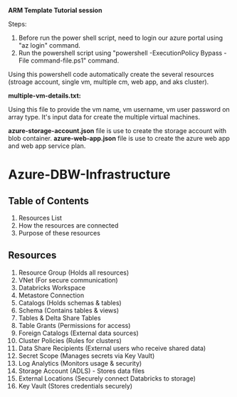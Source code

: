 **ARM Template Tutorial session**

Steps:
1. Before run the power shell script, need to login our azure portal using "az login" command.
2. Run the powershell script using "powershell -ExecutionPolicy Bypass -File command-file.ps1" command.

Using this powershell code automatically create the several resources (stroage account, single vm, multiple cm, web app, and aks cluster).


**multiple-vm-details.txt:**
 
 Using this file to provide the vm name, vm username, vm user password on array type. It's input data for create the multiple virtual machines.

**azure-storage-account.json** file is use to create the storage account with blob container.
**azure-web-app.json** file is use to create the azure web app and web app service plan.


# Azure-DBW-Infrastructure

## Table of Contents
1. Resources List
2. How the resources are connected
3. Purpose of these resources

## Resources

1. Resource Group (Holds all resources)
2. VNet (For secure communication)
3. Databricks Workspace 
4. Metastore Connection
5. Catalogs (Holds schemas & tables)
6. Schema (Contains tables & views)
7. Tables & Delta Share Tables
8. Table Grants (Permissions for access)
9. Foreign Catalogs (External data sources)
10. Cluster Policies (Rules for clusters)
11. Data Share Recipients (External users who receive shared data)
12. Secret Scope (Manages secrets via Key Vault)
13. Log Analytics (Monitors usage & security)
14. Storage Account (ADLS) - Stores data files
15. External Locations (Securely connect Databricks to storage)
16. Key Vault (Stores credentials securely)

